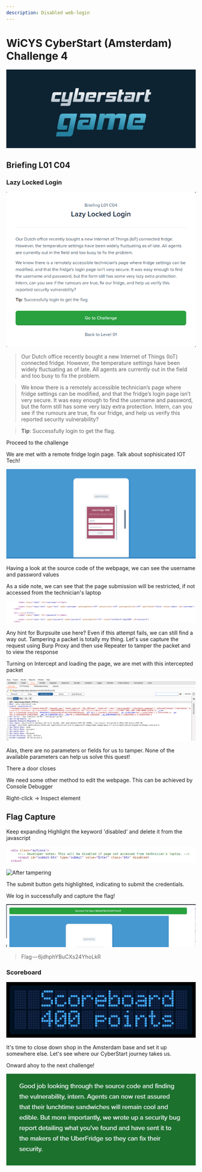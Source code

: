 ```yaml
---
description: Disabled web-login
---
```


# WiCYS CyberStart (Amsterdam) Challenge 4

![](../../.gitbook/assets/CS.png)

## Briefing L01 C04

### Lazy Locked Login

![](<../../.gitbook/assets/1 (12).png>)

> Our Dutch office recently bought a new Internet of Things (IoT) connected fridge. However, the temperature settings have been widely fluctuating as of late. All agents are currently out in the field and too busy to fix the problem.

> We know there is a remotely accessible technician’s page where fridge settings can be modified, and that the fridge’s login page isn’t very secure. It was easy enough to find the username and password, but the form still has some very lazy extra protection. Intern, can you see if the rumours are true, fix our fridge, and help us verify this reported security vulnerability?

> **Tip**: Successfully login to get the flag.

Proceed to the challenge

We are met with a remote fridge login page. Talk about sophisicated IOT Tech!

![The 'Enter' button is dimmed,sugesting that the credentials cannot be entered](<../../.gitbook/assets/2 (1).png>)

Having a look at the source code of the webpage, we can see the username and password values

As a side note, we can see that the page submission will be restricted, if not accessed from the technician's laptop

![Hmm,this left me stumped!](../../.gitbook/assets/3.png)

Any hint for Burpsuite use here? Even if this attempt fails, we can still find a way out. Tampering a packet is totally my thing. Let's use capture the request using Burp Proxy and then use Repeater to tamper the packet and to view the response

Turning on Intercept and loading the page, we are met with this intercepted packet

![](<../../.gitbook/assets/7 (2).png>)

Alas, there are no parameters or fields for us to tamper. None of the available parameters can help us solve this quest!

There a door closes

We need some other method to edit the webpage. This can be achieved by Console Debugger

Right-click -> Inspect element

## Flag Capture

Keep expanding Highlight the keyword 'disabled' and delete it from the javascript

![Before tampering](<../../.gitbook/assets/4 (1).png>)

![After tampering](../../.gitbook/assets/4\(1\).png)

The submit button gets highlighted, indicating to submit the credentials.

We log in successfully and capture the flag!

![](<../../.gitbook/assets/5 (1).png>)

> Flag — 6jdhphYBuCXs24YhoLkR

### Scoreboard

![](<../../.gitbook/assets/screenshot (3).png>)

It's time to close down shop in the Amsterdam base and set it up somewhere else. Let's see where our CyberStart journey takes us.

Onward ahoy to the next challenge!

![](<../../.gitbook/assets/11 (1).jpg>)

